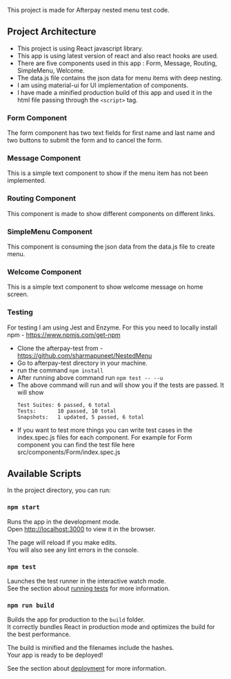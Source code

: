 This project is made for Afterpay nested menu test code.

## Project Architecture

- This project is using React javascript library.
- This app is using latest version of react and also react hooks are used.
- There are five components used in this app : Form, Message, Routing, SimpleMenu, Welcome.
- The data.js file contains the json data for menu items with deep nesting.
- I am using material-ui for UI implementation of components.
- I have made a minified production build of this app and used it in the html file passing through the `<script>` tag.

### Form Component

The form component has two text fields for first name and last name and two buttons to submit the form and to cancel the form.

### Message Component

This is a simple text component to show if the menu item has not been implemented.

### Routing Component

This component is made to show different components on different links.

### SimpleMenu Component

This component is consuming the json data from the data.js file to create menu.

### Welcome Component

This is a simple text component to show welcome message on home screen.

### Testing

For testing I am using Jest and Enzyme. For this you need to locally install npm - https://www.npmjs.com/get-npm

- Clone the afterpay-test from - https://github.com/sharmapuneet/NestedMenu
- Go to afterpay-test directory in your machine.
- run the command `npm install`
- After running above command run `npm test -- --u`
- The above command will run and will show you if the tests are passed. It will show 
    ```
    Test Suites: 6 passed, 6 total
    Tests:       10 passed, 10 total
    Snapshots:   1 updated, 5 passed, 6 total
    ```
- If you want to test more things you can write test cases in the index.spec.js files for each component. For example for Form component you can find the test file here src/components/Form/index.spec.js

## Available Scripts

In the project directory, you can run:

### `npm start`

Runs the app in the development mode.<br />
Open [http://localhost:3000](http://localhost:3000) to view it in the browser.

The page will reload if you make edits.<br />
You will also see any lint errors in the console.

### `npm test`

Launches the test runner in the interactive watch mode.<br />
See the section about [running tests](https://facebook.github.io/create-react-app/docs/running-tests) for more information.

### `npm run build`

Builds the app for production to the `build` folder.<br />
It correctly bundles React in production mode and optimizes the build for the best performance.

The build is minified and the filenames include the hashes.<br />
Your app is ready to be deployed!

See the section about [deployment](https://facebook.github.io/create-react-app/docs/deployment) for more information.
